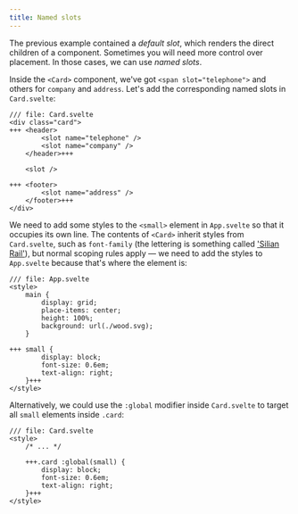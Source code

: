 ```yaml
---
title: Named slots
---
```


The previous example contained a _default slot_, which renders the direct children of a component. Sometimes you will need more control over placement. In those cases, we can use _named slots_.

Inside the `<Card>` component, we've got `<span slot="telephone">` and others for `company` and `address`. Let's add the corresponding named slots in `Card.svelte`:

```svelte
/// file: Card.svelte
<div class="card">
+++	<header>
		<slot name="telephone" />
		<slot name="company" />
	</header>+++

	<slot />
		
+++	<footer>
		<slot name="address" />
	</footer>+++
</div>
```

We need to add some styles to the `<small>` element in `App.svelte` so that it occupies its own line. The contents of `<Card>` inherit styles from `Card.svelte`, such as `font-family` (the lettering is something called ['Silian Rail'](https://www.youtube.com/watch?v=aZVkW9p-cCU)), but normal scoping rules apply — we need to add the styles to `App.svelte` because that's where the element is:

```svelte
/// file: App.svelte
<style>
	main {
		display: grid;
		place-items: center;
		height: 100%;
		background: url(./wood.svg);
	}

+++	small {
		display: block;
		font-size: 0.6em;
		text-align: right;
	}+++
</style>
```

Alternatively, we could use the `:global` modifier inside `Card.svelte` to target all `small` elements inside `.card`:

```svelte
/// file: Card.svelte
<style>
	/* ... */ 

	+++.card :global(small) {
		display: block;
		font-size: 0.6em;
		text-align: right;
	}+++
</style>
```